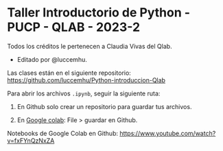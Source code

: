 # Taller Introductorio de Python - PUCP - QLAB - 2023-2


Todos los créditos le pertenecen a Claudia Vivas del Qlab.

-	 Editado por @luccemhu.
  
Las clases están en el siguiente repositorio:
https://github.com/luccemhu/Python-introduccion-Qlab

Para abrir los archivos `.ipynb`, seguir la siguiente ruta:

1.	En Github solo crear un repositorio para guardar tus archivos.

2.	En [Google colab](https://colab.research.google.com/): File > guardar en Github.

Notebooks de Google Colab en Github: https://www.youtube.com/watch?v=fxFYnQzNxZA
